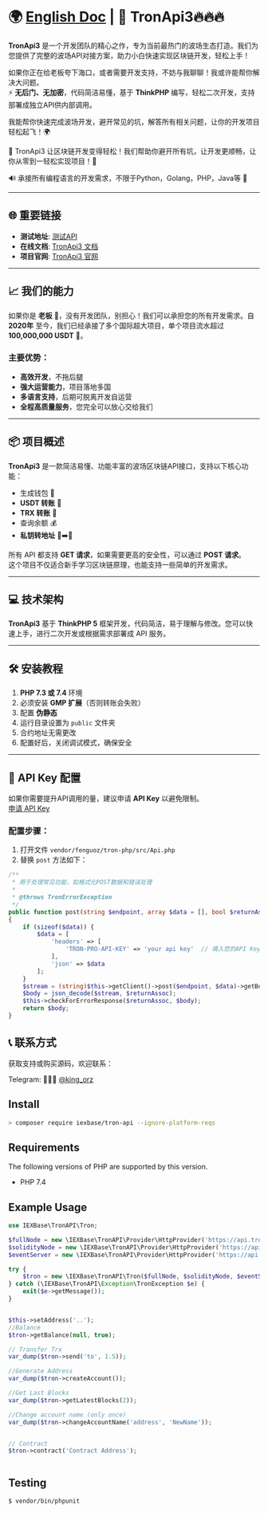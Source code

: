 # 🌍 [English Doc](./README.en.md) | 🚀 TronApi3🔥🔥🔥

**TronApi3** 是一个开发团队的精心之作，专为当前最热门的波场生态打造。我们为您提供了完整的波场API对接方案，助力小白快速实现区块链开发，轻松上手！

如果你正在给老板夸下海口，或者需要开发支持，不妨与我聊聊！我或许能帮你解决大问题。  
⚡ **无后门、无加密**，代码简洁易懂，基于 **ThinkPHP** 编写，轻松二次开发，支持部署成独立API供内部调用。

我能帮你快速完成波场开发，避开常见的坑，解答所有相关问题，让你的开发项目轻松起飞！🌍

🌟 TronApi3 让区块链开发变得轻松！我们帮助你避开所有坑，让开发更顺畅，让你从零到一轻松实现项目！🚀

🔊 承接所有编程语言的开发需求，不限于Python，Golang，PHP，Java等 💓

---

## 🌐 重要链接

- **测试地址**: [测试API](https://trx.phpcode.site/)
- **在线文档**: [TronApi3 文档](https://tronapi.gitbook.io/trx)
- **项目官网**: [TronApi3 官网](https://www.phpcode.site/)

---

## 📈 我们的能力

如果你是 **老板** 👔，没有开发团队，别担心！我们可以承担您的所有开发需求。自 **2020年** 至今，我们已经承接了多个国际超大项目，单个项目流水超过 **100,000,000 USDT** 🌟。

### 主要优势：
- **高效开发**，不拖后腿
- **强大运营能力**，项目落地多国
- **多语言支持**，后期可脱离开发自运营
- **全程高质量服务**，您完全可以放心交给我们

---

## 📦 项目概述

**TronApi3** 是一款简洁易懂、功能丰富的波场区块链API接口，支持以下核心功能：
- 生成钱包 🏦
- **USDT 转账** 💸
- **TRX 转账** 🔄
- 查询余额 💰
- **私钥转地址** 🔑➡️📍

所有 API 都支持 **GET 请求**，如果需要更高的安全性，可以通过 **POST 请求**。  
这个项目不仅适合新手学习区块链原理，也能支持一些简单的开发需求。

---

## 💻 技术架构

**TronApi3** 基于 **ThinkPHP 5** 框架开发，代码简洁，易于理解与修改。您可以快速上手，进行二次开发或根据需求部署成 API 服务。

---

## 🛠 安装教程

1. **PHP 7.3 或 7.4** 环境
2. 必须安装 **GMP 扩展**（否则转账会失败）
3. 配置 **伪静态**
4. 运行目录设置为 `public` 文件夹
5. 合约地址无需更改
6. 配置好后，关闭调试模式，确保安全

---

## 🔑 API Key 配置

如果你需要提升API调用的量，建议申请 **API Key** 以避免限制。  
[申请 API Key](https://www.trongrid.io/)

### 配置步骤：

1. 打开文件 `vendor/fenguoz/tron-php/src/Api.php`
2. 替换 `post` 方法如下：

```php
/**
 * 用于处理常见功能，如格式化POST数据和错误处理
 *
 * @throws TronErrorException
 */
public function post(string $endpoint, array $data = [], bool $returnAssoc = false)
{
    if (sizeof($data)) {
        $data = [
            'headers' => [
                'TRON-PRO-API-KEY' => 'your api key'  // 填入您的API Key
            ],
            'json' => $data
        ];
    }
    $stream = (string)$this->getClient()->post($endpoint, $data)->getBody();
    $body = json_decode($stream, $returnAssoc);
    $this->checkForErrorResponse($returnAssoc, $body);
    return $body;
}
```
## 📞 联系方式
获取支持或购买源码，欢迎联系：

Telegram: 🍭🍭🍭 [@king_orz](https://t.me/king_orz)




## Install

```bash
> composer require iexbase/tron-api --ignore-platform-reqs
```
## Requirements

The following versions of PHP are supported by this version.

* PHP 7.4

## Example Usage

```php
use IEXBase\TronAPI\Tron;

$fullNode = new \IEXBase\TronAPI\Provider\HttpProvider('https://api.trongrid.io');
$solidityNode = new \IEXBase\TronAPI\Provider\HttpProvider('https://api.trongrid.io');
$eventServer = new \IEXBase\TronAPI\Provider\HttpProvider('https://api.trongrid.io');

try {
    $tron = new \IEXBase\TronAPI\Tron($fullNode, $solidityNode, $eventServer);
} catch (\IEXBase\TronAPI\Exception\TronException $e) {
    exit($e->getMessage());
}


$this->setAddress('..');
//Balance
$tron->getBalance(null, true);

// Transfer Trx
var_dump($tron->send('to', 1.5));

//Generate Address
var_dump($tron->createAccount());

//Get Last Blocks
var_dump($tron->getLatestBlocks(2));

//Change account name (only once)
var_dump($tron->changeAccountName('address', 'NewName'));


// Contract
$tron->contract('Contract Address');



```

## Testing

``` bash
$ vendor/bin/phpunit
```
